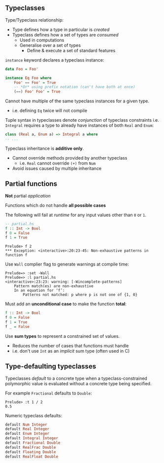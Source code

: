 ## Typeclasses

Type/Typeclass relationship:

- Type defines how a type in particular is _created_
- Typeclass defines how a set of types are _consumed_
  - Used in computations
  - Generalise over a set of types
    - Define & execute a set of standard features

`instance` keyword declares a typeclass instance:

```haskell
data Foo = Foo'

instance Eq Foo where
    Foo' == Foo' = True
    -- *Or* using prefix notation (can't have both at once)
    (==) Foo' Foo' = True
```

Cannot have multiple of the same typeclass instances for a given type.

- i.e. defining `Eq` twice will not compile

Tuple syntax in typeclasses denote _conjunction_ of typeclass constraints i.e. `Integral` requires a type to already have instances of both `Real` and `Enum`:

```haskell
class (Real a, Enum a) => Integral a where
-- ...
```

Typeclass inheritance is **additive only**.

- Cannot override methods provided by another typeclass
  - i.e. `Real` cannot override `(+)` from `Num`
- Avoid issues caused by multiple inheritance

## Partial functions

**Not** partial _application_

Functions which do not handle **all possible cases**

The following will fail at _runtime_ for any input values other than `0` or `1`.

```haskell
-- partial.hs
f :: Int -> Bool
f 0 = False
f 1 = True
```

```
Prelude> f 2
*** Exception: <interactive>:20:23-45: Non-exhaustive patterns in function f
```

Use `Wall` complier flag to generate warnings at compile time:

```
Prelude=> :set -Wall
Prelude=> :l partial.hs
<interactive>:23:23: warning: [-Wincomplete-patterns]
    Pattern match(es) are non-exhaustive
    In an equation for ‘f’:
        Patterns not matched: p where p is not one of {1, 0}
```

Must add an **unconditional case** to make the function **total**:

```haskell
f :: Int -> Bool
f 0 = False
f 1 = True
f _ = False
```

Use **sum types** to represent a constrained set of values.

- Reduces the number of cases that functions must handle
- i.e. don't use `Int` as an _implicit_ sum type (often used in C)

## Type-defaulting typeclasses

Typeclasses _default_ to a concrete type when a typeclass-constrained polymorphic value is evaluated without a concrete type being specified.

For example `Fractional` defaults to `Double`:

```
Prelude> :t 1 / 2
0.5
```

Numeric typeclass defaults:

```haskell
default Num Integer
default Real Integer
default Enum Integer
default Integral Integer
default Fractional Double
default RealFrac Double
default Floating Double
default RealFloat Double
```
